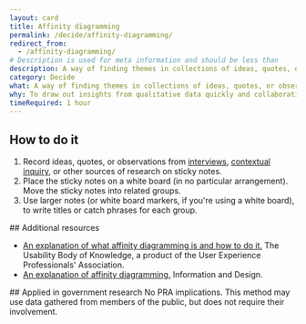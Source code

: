 ```yaml
---
layout: card
title: Affinity diagramming
permalink: /decide/affinity-diagramming/
redirect_from:
  - /affinity-diagramming/
# Description is used for meta information and should be less than  
description: A way of finding themes in collections of ideas, quotes, or observations.
category: Decide
what: A way of finding themes in collections of ideas, quotes, or observations.
why: To draw out insights from qualitative data quickly and collaboratively.
timeRequired: 1 hour
---
```



## How to do it

1. Record ideas, quotes, or observations from [interviews](/discover/stakeholder-and-user-interviews/), [contextual inquiry](/discover/contextual-inquiry), or other sources of research on sticky notes.
1. Place the sticky notes on a white board (in no particular arrangement). Move the sticky notes into related groups.
1. Use larger notes (or white board markers, if you're using a white board), to write titles or catch phrases for each group.


<section class="method--section method--section--additional-resources" markdown="1">
## Additional resources

- [An explanation of what affinity diagramming is and how to do it.](http://www.usabilitybok.org/affinity-diagram) The Usability Body of Knowledge, a product of the User Experience Professionals' Association.
- [An explanation of affinity diagramming.](http://infodesign.com.au/usabilityresources/affinitydiagramming/) Information and Design.
</section>

<section class="method--section method--section--government-considerations" markdown="1" >
## Applied in government research
No PRA implications. This method may use data gathered from members of the public, but does not require their involvement.
</section>
